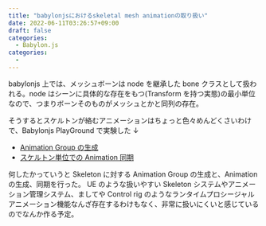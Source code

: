 ```yaml
---
title: "babylonjsにおけるskeletal mesh animationの取り扱い"
date: 2022-06-11T03:26:57+09:00
draft: false
categories:
  - Babylon.js
categories:
  - 
---
```


babylonjs 上では、メッシュボーンは node を継承した bone クラスとして扱われる。node はシーンに具体的な存在をもつ(Transform を持つ実態)の最小単位なので、つまりボーンそのものがメッシュとかと同列の存在。

そうするとスケルトンが絡むアニメーションはちょっと色々めんどくさいわけで、Babylonjs PlayGround で実験した ↓

- [Animation Group の生成](playground.babylonjs.com/#Z6SWJU#286)
- [スケルトン単位での Animation 同期](playground.babylonjs.com/#92Y727#241)

何したかっていうと Skeleton に対する Animation Group の生成と、Animation の生成、同期を行った。
UE のような扱いやすい Skeleton システムやアニメーション管理システム、ましてや Control rig のようなランタイムプロシージャルアニメーション機能なんざ存在するわけもなく、非常に扱いにくいと感じているのでなんか作る予定。
